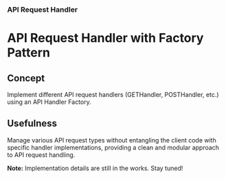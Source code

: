###  API Request Handler

# API Request Handler with Factory Pattern

## Concept

Implement different API request handlers (GETHandler, POSTHandler, etc.) using an API Handler Factory.

## Usefulness

Manage various API request types without entangling the client code with specific handler implementations, providing a clean and modular approach to API request handling.

**Note:** Implementation details are still in the works. Stay tuned!

